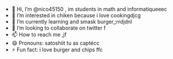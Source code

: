 - 👋 Hi, I’m @nico45150 , im students in math and informatiqueeec
- 👀 I’m interested in chiken because i love cookingdjcg
- 🌱 I’m currently learning and smask burger,;rrdjdnl
- 💞️ I’m looking to collaborate on twitter f
- 📫 How to reach me ,jf
- 😄 Pronouns: satoshiit tu as captécc
- ⚡ Fun fact: i love burger and chips
ffc
<!---
nico45150/nico45150 is a ✨ special ✨ repository because its `README.md` (this file) appears on your GitHub profile.
You can click the Preview link to take a look at your changes.
--->
